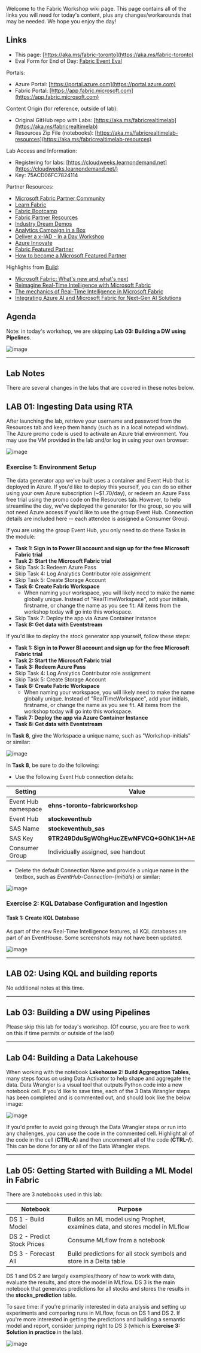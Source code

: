 Welcome to the Fabric Workshop wiki page. This page contains all of the links you will need for today's content, plus any changes/workarounds that may be needed. We hope you enjoy the day!
 
## Links
 
* This page: [https://aka.ms/fabric-toronto](https://aka.ms/fabric-toronto)
* Eval Form for End of Day: [Fabric Event Eval](https://forms.office.com/pages/responsepage.aspx?id=v4j5cvGGr0GRqy180BHbR5UnTHndg5dHvqF4p45wkjZUOUI3TUdTODlRTVM0NEtVOE02R0ROTk5HNy4u&origin=QRCode&qrcodeorigin=presentation)
 
Portals:
* Azure Portal: [https://portal.azure.com](https://portal.azure.com)
* Fabric Portal: [https://app.fabric.microsoft.com](https://app.fabric.microsoft.com)
 
Content Origin (for reference, outside of lab):
* Original GitHub repo with Labs: [https://aka.ms/fabricrealtimelab](https://aka.ms/fabricrealtimelab)
* Resources Zip File (notebooks): [https://aka.ms/fabricrealtimelab-resources](https://aka.ms/fabricrealtimelab-resources)
 
Lab Access and Information:
* Registering for labs: [https://cloudweeks.learnondemand.net](https://cloudweeks.learnondemand.net/)
* Key: 75ACD06FC7824114
 
Partner Resources:
* [Microsoft Fabric Partner Community](https://aka.ms/JoinFabricPartnerCommunity)
* [Learn Fabric](https://aka.ms/learn-fabric)
* [Fabric Bootcamp](https://aka.ms/azuredepthworkshops)
* [Fabric Partner Resources](https://aka.ms/FabricPartnerResources)
* [Industry Dream Demos](https://aka.ms/dreams)
* [Analytics Campaign in a Box](https://aka.ms/AnalyticsCIAB)
* [Deliver a x-IAD - In a Day Workshop](https://aka.ms/XIADPartnerOpportunity)
* [Azure Innovate](https://aka.ms/AzurePLofferings)
* [Fabric Featured Partner](https://aka.ms/FabricFeaturedPartners)
* [How to become a Microsoft Featured Partner](https://aka.ms/HowToBecomeFFP)
 
Highlights from [Build](https://build.microsoft.com):
* [Microsoft Fabric: What's new and what's next](https://build.microsoft.com/en-US/sessions/e2dadf62-d982-4467-9c5c-fd232d663783?source=sessions)
* [Reimagine Real-Time Intelligence with Microsoft Fabric](https://build.microsoft.com/en-US/sessions/2b5c3675-36e7-4d70-bf4e-3d98c913a018?source=sessions)
* [The mechanics of Real-Time Intelligence in Microsoft Fabric](https://build.microsoft.com/en-US/sessions/514d3926-7f9a-412b-a095-93d6e5df0bca?source=sessions)
* [Integrating Azure AI and Microsoft Fabric for Next-Gen AI Solutions](https://build.microsoft.com/en-US/sessions/91971ab3-93e4-429d-b2d7-5b60b2729b72?source=sessions)
 
## Agenda
 
Note: in today's workshop, we are skipping **Lab 03: Building a DW using Pipelines**.
 
![image](https://github.com/bhitney/TalkNotes/assets/2793422/b2dc58b3-5666-4817-9b00-b949480bedf5)
 
***
 
## Lab Notes
 
There are several changes in the labs that are covered in these notes below.
 
## LAB 01: Ingesting Data using RTA
 
After launching the lab, retrieve your username and password from the Resources tab and keep them handy (such as in a local notepad window). The Azure promo code is used to activate an Azure trial environment. You may use the VM provided in the lab and/or log in using your own browser:
 
![image](https://github.com/bhitney/TalkNotes/assets/2793422/3021ecc2-208b-4ce6-8a5e-7bd6f7a8c2e5)
 
### Exercise 1: Environment Setup
 
The data generator app we've built uses a container and Event Hub that is deployed in Azure. If you'd like to deploy this yourself, you can do so either using your own Azure subscription (~$1.70/day), or redeem an Azure Pass free trial using the promo code on the Resources tab. However, to help streamline the day, we've deployed the generator for the group, so you will not need Azure access if you'd like to use the group Event Hub. Connection details are included here -- each attendee is assigned a Consumer Group.
 
If you are using the group Event Hub, you only need to do these Tasks in the module:
 
* **Task 1: Sign in to Power BI account and sign up for the free Microsoft Fabric trial**
* **Task 2: Start the Microsoft Fabric trial**
* Skip Task 3: Redeem Azure Pass
* Skip Task 4: Log Analytics Contributor role assignment
* Skip Task 5: Create Storage Account
* **Task 6: Create Fabric Workspace**
  * When naming your workspace, you will likely need to make the name globally unique. Instead of "RealTimeWorkspace", add your initials, firstname, or change the name as you see fit. All items from the workshop today will go into this workspace.
* Skip Task 7: Deploy the app via Azure Container Instance
* **Task 8: Get data with Eventstream**
 
If you'd like to deploy the stock generator app yourself, follow these steps:
 
* **Task 1: Sign in to Power BI account and sign up for the free Microsoft Fabric trial**
* **Task 2: Start the Microsoft Fabric trial**
* **Task 3: Redeem Azure Pass**
* Skip Task 4: Log Analytics Contributor role assignment
* Skip Task 5: Create Storage Account
* **Task 6: Create Fabric Workspace**
  * When naming your workspace, you will likely need to make the name globally unique. Instead of "RealTimeWorkspace", add your initials, firstname, or change the name as you see fit. All items from the workshop today will go into this workspace.
* **Task 7: Deploy the app via Azure Container Instance**
* **Task 8: Get data with Eventstream**
 
In **Task 6**, give the Workspace a unique name, such as "Workshop-initials" or similar:
 
![image](https://github.com/bhitney/TalkNotes/assets/2793422/467d5e14-36aa-4862-ab45-5ab3d5e214c6)
 
In **Task 8**, be sure to do the following:
* Use the following Event Hub connection details:
 
| Setting | Value|
| -------- | ------- |
| Event Hub namespace| **ehns-toronto-fabricworkshop** |
| Event Hub| **stockeventhub** |
| SAS Name| **stockeventhub_sas** |
| SAS Key| **9TR249DduSgW0hgHucZEwNFVCQ+GOhK1H+AEhHxJpUE=** |
| Consumer Group | Individually assigned, see handout |
 
* Delete the default Connection Name and provide a unique name in the textbox, such as *EventHub-Connection-{initials}* or similar:
 
![image](https://github.com/bhitney/TalkNotes/assets/2793422/4e093598-c03b-4b1b-b07e-a3916c7542a1)
 
### Exercise 2: KQL Database Configuration and Ingestion
 
#### Task 1: Create KQL Database
 
As part of the new Real-Time Intelligence features, all KQL databases are part of an EventHouse. Some screenshots may not have been updated.
 
![image](https://github.com/bhitney/TalkNotes/assets/2793422/6860198d-ef85-4f41-a933-cfe45e611977)
 
***
 
## LAB 02: Using KQL and building reports
 
No additional notes at this time.
 
***
 
## Lab 03: Building a DW using Pipelines
 
Please skip this lab for today's workshop. (Of course, you are free to work on this if time permits or outside of the lab!)
 
***
 
## Lab 04: Building a Data Lakehouse
 
When working with the notebook **Lakehouse 2: Build Aggregation Tables**, many steps focus on using Data Activator to help shape and aggregate the data. Data Wrangler is a visual tool that outputs Python code into a new notebook cell. If you'd like to save time, each of the 3 Data Wrangler steps has been completed and is commented out, and should look like the below image:
 
![image](https://github.com/bhitney/TalkNotes/assets/2793422/60655d53-d012-478e-9229-4e5abdf348ff)
 
If you'd prefer to avoid going through the Data Wrangler steps or run into any challenges, you can use the code in the commented cell. Highlight all of the code in the cell (**CTRL-A**) and then uncomment all of the code (**CTRL-/**). This can be done for any or all of the Data Wrangler steps.
 
***
 
## Lab 05: Getting Started with Building a ML Model in Fabric
 
There are 3 notebooks used in this lab:
 
| Notebook | Purpose |
| -------- | ------- |
| DS 1 - Build Model | Builds an ML model using Prophet, examines data, and stores model in MLflow |
| DS 2 - Predict Stock Prices | Consume MLflow from a notebook |
| DS 3 - Forecast All | Build predictions for all stock symbols and store in a Delta table |
 
DS 1 and DS 2 are largely examples/theory of how to work with data, evaluate the results, and store the model in MLflow. DS 3 is the main notebook that generates predictions for all stocks and stores the results in the **stocks_prediction** table.
 
To save time: if you're primarily interested in data analysis and setting up experiments and comparing runs in MLflow, focus on DS 1 and DS 2. If you're more interested in getting the predictions and building a semantic model and report, consider jumping right to DS 3 (which is **Exercise 3: Solution in practice** in the lab).
 
![image](https://github.com/bhitney/TalkNotes/assets/2793422/f40d2b5a-43b0-4f9f-91fc-49f223360d85)
